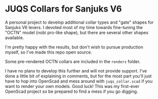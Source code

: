 # JUQS Collars for Sanjuks V6

A personal project to develop additional collar types and "gate" shapes for Sanjuks V6 levers. I devoted most of my time towards fine-tuning the "OCTN" model (nobi pro-like shape), but there are several other shapes available.

I'm pretty happy with the results, but don't wish to pursue production myself, so I've made this repo open source. 

Some pre-rendered OCTN collars are included in the `renders` folder.

I have no plans to develop this further and will not provide support. I've done a little bit of explaining in comments, but for the most part you'll just have to hop into OpenScad and mess around with `juqs_collar.scad` if you want to render your own models. Good luck! This was my first-ever OpenScad project so be prepared to find a mess if you go digging.

